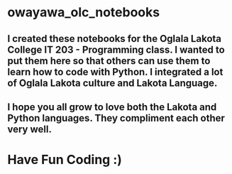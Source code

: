 # owayawa_olc_notebooks

## I created these notebooks for the Oglala Lakota College IT 203 - Programming class. I wanted to put them here so that others can use them to learn how to code with Python. I integrated a lot of Oglala Lakota culture and Lakota Language.

## I hope you all grow to love both the Lakota and Python languages. They compliment each other very well.

# Have Fun Coding :)
